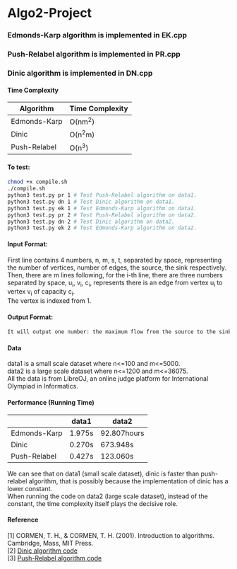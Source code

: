 # Algo2-Project


### Edmonds-Karp algorithm is implemented in EK.cpp
### Push-Relabel algorithm is implemented in PR.cpp
### Dinic algorithm is implemented in DN.cpp
#### Time Complexity
|  Algorithm   | Time Complexity  |
|  ----  | ----  |
| Edmonds-Karp  | O(nm<sup>2</sup>) |
|  Dinic | O(n<sup>2</sup>m) |
| Push-Relabel  | O(n<sup>3</sup>) |
#### To test:
```bash
chmod +x compile.sh
./compile.sh
python3 test.py pr 1 # Test Push-Relabel algorithm on data1.
python3 test.py dn 1 # Test Dinic algorithm on data1.
python3 test.py ek 1 # Test Edmonds-Karp algorithm on data1.
python3 test.py pr 2 # Test Push-Relabel algorithm on data2.
python3 test.py dn 2 # Test Dinic algorithm on data2.
python3 test.py ek 2 # Test Edmonds-Karp algorithm on data2.
```

#### Input Format:
First line contains 4 numbers, n, m, s, t, separated by space, representing the number of vertices, number of edges, the source, the sink respectively.  
Then, there are m lines following, for the i-th line, there are three numbers separated by space, u<sub>i</sub>, v<sub>i</sub>, c<sub>i</sub>, represents there is an edge from vertex u<sub>i</sub> to vertex v<sub>i</sub> of capacity c<sub>i</sub>.  
The vertex is indexed from 1. 
#### Output Format:
```bash
It will output one number: the maximum flow from the source to the sink.
```
#### Data
data1 is a small scale dataset where n<=100 and m<=5000.  
data2 is a large scale dataset where n<=1200 and m<=36075.  
All the data is from LibreOJ, an online judge platform for International Olympiad in Informatics.
#### Performance (Running Time)
|     | data1  | data2  |
|  ----  | ----  | ----  |
| Edmonds-Karp  | 1.975s | 92.807hours |
|  Dinic | 0.270s | 673.948s |
| Push-Relabel  | 0.427s | 123.060s |

We can see that on data1 (small scale dataset), dinic is faster than push-relabel algorithm, that is possibly because the implementation of dinic has a lower constant.  
When running the code on data2 (large scale dataset), instead of the constant, the time complexity itself plays the decisive role.
#### Reference
[1] CORMEN, T. H., & CORMEN, T. H. (2001). Introduction to algorithms. Cambridge, Mass, MIT Press.  
[2] [Dinic algorithm code](https://www.geeksforgeeks.org/dinics-algorithm-maximum-flow/ "dinics-algorithm-maximum-flow")   
[3] [Push-Relabel algorithm code](https://www.geeksforgeeks.org/push-relabel-algorithm-set-2-implementation/ "Push-Relabel algorithm")
